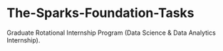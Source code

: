 # The-Sparks-Foundation-Tasks
Graduate Rotational Internship Program (Data Science &amp; Data Analytics Internship).

